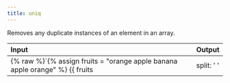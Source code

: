 ```yaml
---
title: uniq
---
```



<p>Removes any duplicate instances of an element in an array.</p>

| Input                                      | Output |
|:-------------------------------------------|:-------|
| {% raw %}`{% assign fruits = "orange apple banana apple orange" %} {{ fruits | split: ' ' | uniq | join: ' ' }}`{% endraw %} | orange apple banana      |
